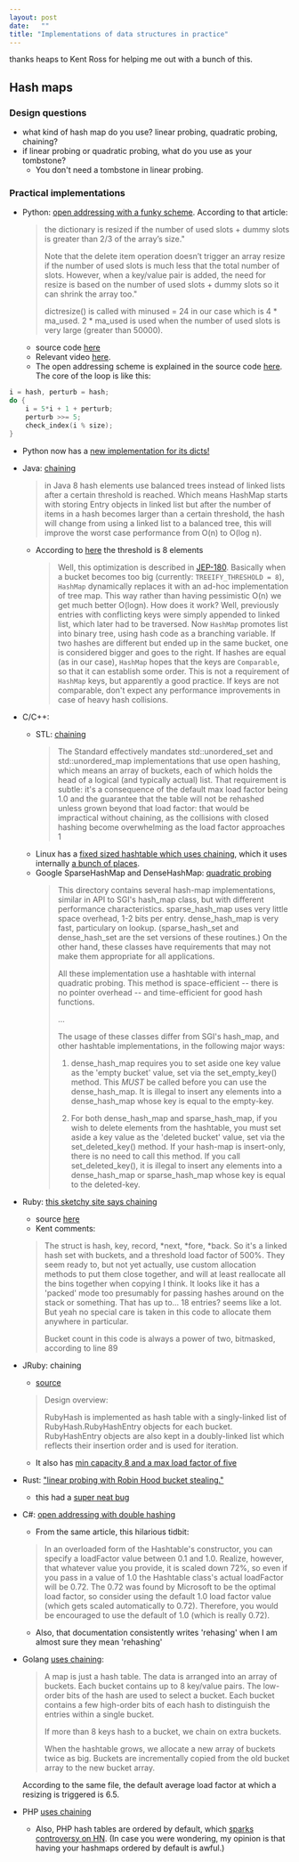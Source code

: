 ```yaml
---
layout: post
date:   ""
title: "Implementations of data structures in practice"
---
```


thanks heaps to Kent Ross for helping me out with a bunch of this.

## Hash maps

### Design questions

- what kind of hash map do you use? linear probing, quadratic probing, chaining?
- if linear probing or quadratic probing, what do you use as your tombstone?
  - You don't need a tombstone in linear probing.

### Practical implementations

- Python: [open addressing with a funky scheme](http://www.laurentluce.com/posts/python-dictionary-implementation/). According to that article:
  > the dictionary is resized if the number of used slots + dummy slots is greater than 2/3 of the array’s size."
  >
  > Note that the delete item operation doesn’t trigger an array resize if the number of used slots is much less that the total number of slots. However, when a key/value pair is added, the need for resize is based on the number of used slots + dummy slots so it can shrink the array too."
  >
  > dictresize() is called with minused = 24 in our case which is 4 * ma_used. 2 * ma_used is used when the number of used slots is very large (greater than 50000).
  - source code [here](https://github.com/python/cpython/blob/master/Objects/dictobject.c)
  - Relevant video [here](https://www.youtube.com/watch?v=rWdF7oW6z18).
  - The open addressing scheme is explained in the source code [here](https://github.com/python/cpython/blob/master/Objects/dictobject.c#L132-L222). The core of the loop is like this:

```c
i = hash, perturb = hash;
do {
    i = 5*i + 1 + perturb;
    perturb >>= 5;
    check_index(i % size);
}
```

  - Python now has a [new implementation for its dicts!](https://mail.python.org/pipermail/python-dev/2012-December/123028.html)
- Java: [chaining](http://netjs.blogspot.in/2015/05/how-hashmap-internally-works-in-java.html)
  > in Java 8 hash elements use balanced trees instead of linked lists after a certain threshold is reached. Which means HashMap starts with storing Entry objects in linked list but after the number of items in a hash becomes larger than a certain threshold, the hash will change from using a linked list to a balanced tree, this will improve the worst case performance from O(n) to O(log n).
  - According to [here](http://www.nurkiewicz.com/2014/04/hashmap-performance-improvements-in.html) the threshold is 8 elements
    > Well, this optimization is described in [JEP-180](http://openjdk.java.net/jeps/180). Basically when a bucket becomes too big (currently: `TREEIFY_THRESHOLD = 8`), `HashMap` dynamically replaces it with an ad-hoc implementation of tree map. This way rather than having pessimistic O(n) we get much better O(logn). How does it work? Well, previously entries with conflicting keys were simply appended to linked list, which later had to be traversed. Now `HashMap` promotes list into binary tree, using hash code as a branching variable. If two hashes are different but ended up in the same bucket, one is considered bigger and goes to the right. If hashes are equal (as in our case), `HashMap` hopes that the keys are `Comparable`, so that it can establish some order. This is not a requirement of `HashMap` keys, but apparently a good practice. If keys are not comparable, don't expect any performance improvements in case of heavy hash collisions.
- C/C++:
  - STL: [chaining](http://stackoverflow.com/a/31113618/1360429)
    > The Standard effectively mandates std::unordered_set and std::unordered_map implementations that use open hashing, which means an array of buckets, each of which holds the head of a logical (and typically actual) list. That requirement is subtle: it's a consequence of the default max load factor being 1.0 and the guarantee that the table will not be rehashed unless grown beyond that load factor: that would be impractical without chaining, as the collisions with closed hashing become overwhelming as the load factor approaches 1
  - Linux has a [fixed sized hashtable which uses chaining](http://lxr.free-electrons.com/source/include/linux/hashtable.h), which it uses internally [a bunch of places](https://www.quora.com/How-are-hash-tables-implemented-in-Linux-Kernel-How-do-they-work-for-different-data-types-and-structures/answer/Davidlohr-Bueso).
  - Google SparseHashMap and DenseHashMap: [quadratic probing](https://github.com/sparsehash/sparsehash)
    > This directory contains several hash-map implementations, similar in API to SGI's hash_map class, but with different performance characteristics.  sparse_hash_map uses very little space overhead, 1-2 bits per entry.  dense_hash_map is very fast, particulary on lookup. (sparse_hash_set and dense_hash_set are the set versions of these routines.)  On the other hand, these classes have requirements that may not make them appropriate for all applications.
    >
    > All these implementation use a hashtable with internal quadratic probing.  This method is space-efficient -- there is no pointer overhead -- and time-efficient for good hash functions.
    >
    > ...
    >
    >   The usage of these classes differ from SGI's hash_map, and other
     hashtable implementations, in the following major ways:
    >
    > 1) dense_hash_map requires you to set aside one key value as the 'empty bucket' value, set via the set_empty_key() method.  This *MUST* be called before you can use the dense_hash_map.  It is illegal to insert any elements into a dense_hash_map whose key is equal to the empty-key.
    >
    > 2) For both dense_hash_map and sparse_hash_map, if you wish to delete elements from the hashtable, you must set aside a key value as the 'deleted bucket' value, set via the set_deleted_key() method.  If your hash-map is insert-only, there is no need to call this method.  If you call set_deleted_key(), it is illegal to insert any elements into a dense_hash_map or sparse_hash_map whose key is equal to the deleted-key.
- Ruby: [this sketchy site says chaining](https://www.sitepoint.com/diving-into-how-hashes-work-in-ruby/)
  - source [here](https://github.com/ruby/ruby/blob/1b5acebef2d447a3dbed6cf5e146fda74b81f10d/st.c)
  - Kent comments:
  > The struct is hash, key, record, *next, *fore, *back. So it's a linked hash set with buckets, and a threshold load factor of 500%. They seem ready to, but not yet actually, use custom allocation methods to put them close together, and will at least reallocate all the bins together when copying I think. It looks like it has a 'packed' mode too presumably for passing hashes around on the stack or something. That has up to... 18 entries? seems like a lot. But yeah no special care is taken in this code to allocate them anywhere in particular.
  >
  > Bucket count in this code is always a power of two, bitmasked, according to line 89
- JRuby: chaining
  - [source](https://github.com/jruby/jruby/blob/master/core/src/main/java/org/jruby/RubyHash.java)
  >  Design overview:
  >
  > RubyHash is implemented as hash table with a singly-linked list of RubyHash.RubyHashEntry objects for each bucket.  RubyHashEntry objects are also kept in a doubly-linked list which reflects their insertion order and is used for iteration.
  - It also has [min capacity 8 and a max load factor of five](https://github.com/jruby/jruby/blob/master/core/src/main/java/org/jruby/RubyHash.java#L476-L477)
- Rust: ["linear probing with Robin Hood bucket stealing."](https://doc.rust-lang.org/std/collections/struct.HashMap.html)
  - this had a [super neat bug](http://accidentallyquadratic.tumblr.com/post/153545455987/rust-hash-iteration-reinsertion)
- C#: [open addressing with double hashing](https://msdn.microsoft.com/en-us/library/ms379571(v=vs.80).aspx#datastructures20_2_topic5)
  - From the same article, this hilarious tidbit:
  > In an overloaded form of the Hashtable's constructor, you can specify a loadFactor value between 0.1 and 1.0. Realize, however, that whatever value you provide, it is scaled down 72%, so even if you pass in a value of 1.0 the Hashtable class's actual loadFactor will be 0.72. The 0.72 was found by Microsoft to be the optimal load factor, so consider using the default 1.0 load factor value (which gets scaled automatically to 0.72). Therefore, you would be encouraged to use the default of 1.0 (which is really 0.72).
  - Also, that documentation consistently writes 'rehasing' when I am almost sure they mean 'rehashing'
- Golang [uses chaining](https://golang.org/src/runtime/hashmap.go):
    > A map is just a hash table. The data is arranged
    > into an array of buckets. Each bucket contains up to
    > 8 key/value pairs. The low-order bits of the hash are
    > used to select a bucket. Each bucket contains a few
    > high-order bits of each hash to distinguish the entries
    > within a single bucket.
    >
    > If more than 8 keys hash to a bucket, we chain on
    > extra buckets.
    >
    > When the hashtable grows, we allocate a new array
    > of buckets twice as big. Buckets are incrementally
    > copied from the old bucket array to the new bucket array.
    >

  According to the same file, the default average load factor at which a resizing is triggered is 6.5.
- PHP [uses chaining](http://nikic.github.io/2014/12/22/PHPs-new-hashtable-implementation.html)
  - Also, PHP hash tables are ordered by default, which [sparks controversy on HN](https://news.ycombinator.com/item?id=8787638). (In case you were wondering, my opinion is that having your hashmaps ordered by default is awful.)

